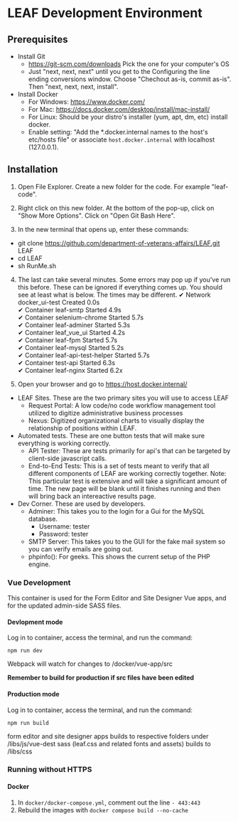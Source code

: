 # LEAF Development Environment

## Prerequisites

- Install Git
  - https://git-scm.com/downloads  Pick the one for your computer's OS
  - Just "next, next, next" until you get to the Configuring the line ending conversions window.  Choose "Chechout as-is, commit as-is".  Then "next, next, next, install". 
- Install Docker
  - For Windows:  https://www.docker.com/
  - For Mac: https://docs.docker.com/desktop/install/mac-install/
  - For Linux: Should be your distro's installer (yum, apt, dm, etc) install docker.
  - Enable setting: "Add the *.docker.internal names to the host's etc/hosts file" or associate `host.docker.internal` with localhost (127.0.0.1).

## Installation

1. Open File Explorer.  Create a new folder for the code.  For example "leaf-code".

2. Right click on this new folder.  At the bottom of the pop-up, click on "Show More Options".  Click on "Open Git Bash Here".

3. In the new terminal that opens up, enter these commands: 
  - git clone https://github.com/department-of-veterans-affairs/LEAF.git LEAF
  - cd LEAF
  - sh RunMe.sh  
  
4. The last can take several minutes.  Some errors may pop up if you've run this before. These can be ignored if everything comes up. 
  You should see at least what is below.  The times may be different.
      ✔ Network docker_ui-test          Created        0.0s  
      ✔ Container leaf-smtp             Started        4.9s  
      ✔ Container selenium-chrome       Started        5.7s  
      ✔ Container leaf-adminer          Started        5.3s  
      ✔ Container leaf_vue_ui           Started        4.2s  
      ✔ Container leaf-fpm              Started        5.7s  
      ✔ Container leaf-mysql            Started        5.2s  
      ✔ Container leaf-api-test-helper  Started        5.7s  
      ✔ Container test-api              Started        6.3s  
      ✔ Container leaf-nginx            Started        6.2x           
                   
5. Open your browser and go to https://host.docker.internal/ 
  - LEAF Sites.  These are the two primary sites you will use to access LEAF
    - Request Portal: A low code/no code workflow management tool utilized to digitize administrative business processes
    - Nexus: Digitized organizational charts to visually display the relationship of positions within LEAF. 
  - Automated tests.  These are one button tests that will make sure everything is working correctly.
    - API Tester:  These are tests primarily for api's that can be targeted by client-side javascript calls.
    - End-to-End Tests:  This is a set of tests meant to verify that all different components of LEAF are working correctly together.
      Note:  This particular test is extensive and will take a significant amount of time.  The new page will be blank until it finishes running and then will bring back an intereactive results page.
  - Dev Corner.  These are used by developers.
    - Adminer:  This takes you to the login for a Gui for the MySQL database.
      - Username: tester
      - Password: tester
    - SMTP Server:  This takes you to the GUI for the fake mail system so you can verify emails are going out.
    - phpinfo():  For geeks.  This shows the current setup of the PHP engine.


### Vue Development

This container is used for the Form Editor and Site Designer Vue apps, and for the updated admin-side SASS files.

#### Devlopment mode

Log in to container, access the terminal, and run the command:

`npm run dev`

Webpack will watch for changes to /docker/vue-app/src

**Remember to build for production if src files have been edited**

#### Production mode

Log in to container, access the terminal, and run the command:

`npm run build`

form editor and site designer apps builds to respective folders under /libs/js/vue-dest
sass (leaf.css and related fonts and assets) builds to /libs/css

### Running without HTTPS

#### Docker

1. In `docker/docker-compose.yml`, comment out the line `- 443:443`
2. Rebuild the images with `docker compose build --no-cache`
